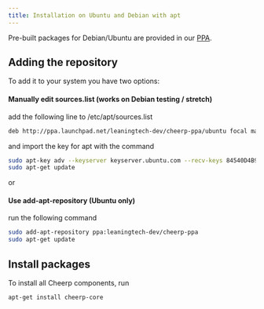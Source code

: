 ```yaml
---
title: Installation on Ubuntu and Debian with apt
---
```


Pre-built packages for Debian/Ubuntu are provided in our [PPA](https://launchpad.net/~leaningtech-dev/+archive/ubuntu/cheerp-ppa).

## Adding the repository

To add it to your system you have two options:

#### Manually edit sources.list (works on Debian testing / stretch)

add the following line to /etc/apt/sources.list

```sh
deb http://ppa.launchpad.net/leaningtech-dev/cheerp-ppa/ubuntu focal main
```

and import the key for apt with the command

```sh
sudo apt-key adv --keyserver keyserver.ubuntu.com --recv-keys 84540D4B9BF457D5
sudo apt-get update
```

or

#### Use add-apt-repository (Ubuntu only)

run the following command

```sh
sudo add-apt-repository ppa:leaningtech-dev/cheerp-ppa
sudo apt-get update
```

## Install packages

To install all Cheerp components, run

```sh
apt-get install cheerp-core
```
